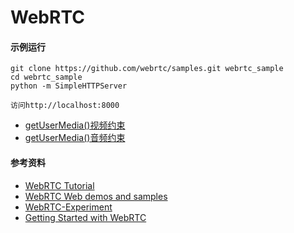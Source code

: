 WebRTC 
==================
#### 示例运行

```ssh
git clone https://github.com/webrtc/samples.git webrtc_sample
cd webrtc_sample
python -m SimpleHTTPServer 

访问http://localhost:8000
```
+ [getUserMedia()视频约束](https://webrtc.org.cn/getusermedia-video-constraints/)
+ [getUserMedia()音频约束](https://webrtc.org.cn/getusermedia-audio-constraints/)


#### 参考资料

- [WebRTC Tutorial](https://www.tutorialspoint.com/webrtc/index.htm)
- [WebRTC Web demos and samples](https://webrtc.github.io/samples/) 
- [WebRTC-Experiment](https://github.com/muaz-khan/WebRTC-Experiment)
- [Getting Started with WebRTC](https://www.html5rocks.com/en/tutorials/webrtc/basics/#toc-disruptive)
